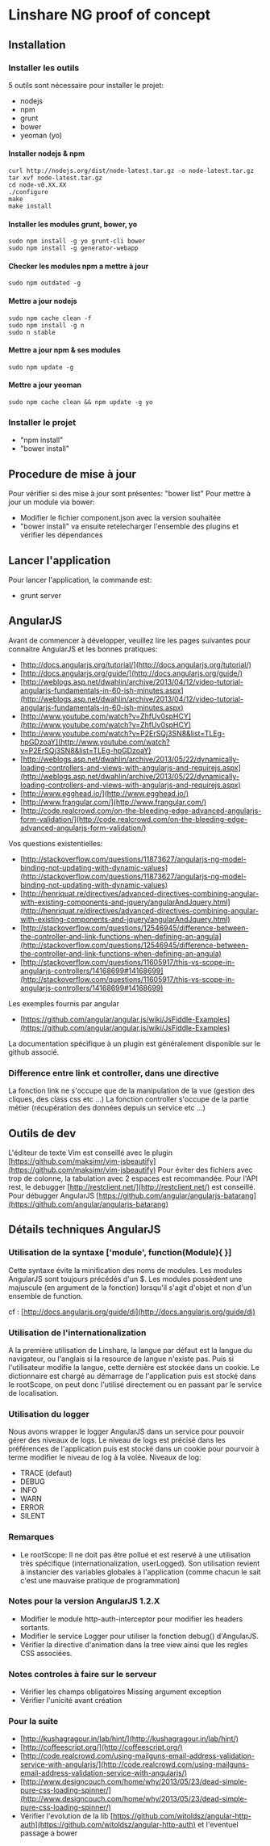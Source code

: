 # Linshare NG proof of concept

## Installation

### Installer les outils
5 outils sont nécessaire pour installer le projet:
- nodejs
- npm
- grunt
- bower
- yeoman (yo)

#### Installer nodejs & npm
    curl http://nodejs.org/dist/node-latest.tar.gz -o node-latest.tar.gz
    tar xvf node-latest.tar.gz
    cd node-v0.XX.XX
    ./configure
    make
    make install

#### Installer les modules grunt, bower, yo 
    sudo npm install -g yo grunt-cli bower
    sudo npm install -g generator-webapp

#### Checker les modules npm a mettre à jour
    sudo npm outdated -g

#### Mettre a jour nodejs
    sudo npm cache clean -f
    sudo npm install -g n
    sudo n stable

#### Mettre a jour npm & ses modules
    sudo npm update -g

#### Mettre a jour yeoman
    sudo npm cache clean && npm update -g yo

### Installer le projet
* "npm install"
* "bower install"


## Procedure de mise à jour
Pour vérifier si des mise à jour sont présentes:
"bower list"
Pour mettre à jour un module via bower:
* Modifier le fichier component.json avec la version souhaitée
* "bower install" va ensuite retelecharger l'ensemble des plugins et vérifier les dépendances

## Lancer l'application
Pour lancer l'application, la commande est:
* grunt server

## AngularJS
Avant de commencer à développer, veuillez lire les pages suivantes 
pour connaitre AngularJS et les bonnes pratiques:

* [http://docs.angularjs.org/tutorial/](http://docs.angularjs.org/tutorial/)
* [http://docs.angularjs.org/guide/](http://docs.angularjs.org/guide/)
* [http://weblogs.asp.net/dwahlin/archive/2013/04/12/video-tutorial-angularjs-fundamentals-in-60-ish-minutes.aspx](http://weblogs.asp.net/dwahlin/archive/2013/04/12/video-tutorial-angularjs-fundamentals-in-60-ish-minutes.aspx)
* [http://www.youtube.com/watch?v=ZhfUv0spHCY](http://www.youtube.com/watch?v=ZhfUv0spHCY)
* [http://www.youtube.com/watch?v=P2ErSQj3SN8&list=TLEg-hpGDzoaY](http://www.youtube.com/watch?v=P2ErSQj3SN8&list=TLEg-hpGDzoaY)
* [http://weblogs.asp.net/dwahlin/archive/2013/05/22/dynamically-loading-controllers-and-views-with-angularjs-and-requirejs.aspx](http://weblogs.asp.net/dwahlin/archive/2013/05/22/dynamically-loading-controllers-and-views-with-angularjs-and-requirejs.aspx)
* [http://www.egghead.io/](http://www.egghead.io/)
* [http://www.frangular.com/](http://www.frangular.com/)
* [http://code.realcrowd.com/on-the-bleeding-edge-advanced-angularjs-form-validation/](http://code.realcrowd.com/on-the-bleeding-edge-advanced-angularjs-form-validation/)


Vos questions existentielles:

* [http://stackoverflow.com/questions/11873627/angularjs-ng-model-binding-not-updating-with-dynamic-values](http://stackoverflow.com/questions/11873627/angularjs-ng-model-binding-not-updating-with-dynamic-values)
* [http://henriquat.re/directives/advanced-directives-combining-angular-with-existing-components-and-jquery/angularAndJquery.html](http://henriquat.re/directives/advanced-directives-combining-angular-with-existing-components-and-jquery/angularAndJquery.html)
* [http://stackoverflow.com/questions/12546945/difference-between-the-controller-and-link-functions-when-defining-an-angula](http://stackoverflow.com/questions/12546945/difference-between-the-controller-and-link-functions-when-defining-an-angula)
* [http://stackoverflow.com/questions/11605917/this-vs-scope-in-angularjs-controllers/14168699#14168699](http://stackoverflow.com/questions/11605917/this-vs-scope-in-angularjs-controllers/14168699#14168699)

Les exemples fournis par angular

* [https://github.com/angular/angular.js/wiki/JsFiddle-Examples](https://github.com/angular/angular.js/wiki/JsFiddle-Examples)

La documentation spécifique à un plugin est généralement disponible sur le github associé.

### Difference entre link et controller, dans une directive
La fonction link ne s'occupe que de la manipulation de la vue (gestion des cliques, des class css etc ...)
La fonction controller s'occupe de la partie métier (récupération des données depuis un service etc ...)

## Outils de dev
L'éditeur de texte Vim est conseillé avec le plugin [https://github.com/maksimr/vim-jsbeautify](https://github.com/maksimr/vim-jsbeautify)
Pour éviter des fichiers avec trop de colonne, la tabulation avec 2 espaces est recommandée.
Pour l'API rest, le debugger [http://restclient.net/](http://restclient.net/) est conseillé.
Pour débugger AngularJS [https://github.com/angular/angularjs-batarang](https://github.com/angular/angularjs-batarang)

## Détails techniques AngularJS

### Utilisation de la syntaxe ['module', function(Module){ }]
Cette syntaxe évite la minification des noms de modules.
Les modules AngularJS sont toujours précédés d'un $.
Les modules possèdent une majuscule (en argument de la fonction)
lorsqu'il s'agit d'objet et non d'un ensemble de function.

cf : [http://docs.angularjs.org/guide/di](http://docs.angularjs.org/guide/di)

### Utilisation de l'internationalization
A la première utilisation de Linshare, la langue par défaut est la langue du navigateur,
ou l'anglais si la resource de langue n'existe pas. Puis si l'utilisateur modifie la langue,
cette dernière est stockée dans un cookie.
Le dictionnaire est chargé au démarrage de l'application puis est stocké dans le rootScope,
on peut donc l'utilisé directement ou en passant par le service de localisation.

### Utilisation du logger
Nous avons wrapper le logger AngularJS dans un service pour pouvoir
gérer des niveaux de logs. 
Le niveau de logs est précisé dans les préférences de l'application
puis est stocké dans un cookie pour pourvoir à terme modifier le niveau de log 
à la volée.
Niveaux de log: 
- TRACE (defaut)
- DEBUG
- INFO
- WARN
- ERROR
- SILENT

### Remarques
* Le rootScope: Il ne doit pas être pollué et est reservé à une utilisation
très spécifique (internationalization, userLogged). Son utilisation
revient à instancier des variables globales à l'application 
(comme chacun le sait c'est une mauvaise pratique de programmation)

### Notes pour la version AngularJS 1.2.X
* Modifier le module http-auth-interceptor pour modifier les headers sortants.
* Modifier le service Logger pour utiliser la fonction debug() d'AngularJS.
* Vérifier la directive d'animation dans la tree view ainsi que les regles CSS associées.


### Notes controles à faire sur le serveur
* Vérifier les champs obligatoires Missing argument exception
* Vérifier l'unicité avant création

### Pour la suite
* [http://kushagragour.in/lab/hint/](http://kushagragour.in/lab/hint/)
* [http://coffeescript.org/](http://coffeescript.org/)
* [http://code.realcrowd.com/using-mailguns-email-address-validation-service-with-angularjs/](http://code.realcrowd.com/using-mailguns-email-address-validation-service-with-angularjs/)
* [http://www.designcouch.com/home/why/2013/05/23/dead-simple-pure-css-loading-spinner/](http://www.designcouch.com/home/why/2013/05/23/dead-simple-pure-css-loading-spinner/)
* Vérifier l'evolution de la lib [https://github.com/witoldsz/angular-http-auth](https://github.com/witoldsz/angular-http-auth) et l'eventuel passage a bower
